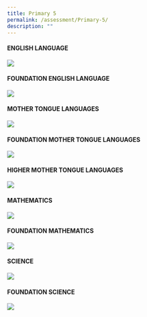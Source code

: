 ```yaml
---
title: Primary 5
permalink: /assessment/Primary-5/
description: ""
---
```

#### **ENGLISH LANGUAGE**

![](/images/Fuhua%20Experience/Teaching%20and%20Learning%20@%20Fuhua/Assessment/Primary%205/p5%20english.JPG)

#### **FOUNDATION ENGLISH LANGUAGE**

![](/images/Fuhua%20Experience/Teaching%20and%20Learning%20@%20Fuhua/Assessment/Primary%205/Fdn%20English.jpg)

#### **MOTHER TONGUE LANGUAGES**

![](/images/Fuhua%20Experience/Teaching%20and%20Learning%20@%20Fuhua/Assessment/Primary%205/Mother%20Tongue%20Languages.jpg)

#### **FOUNDATION MOTHER TONGUE LANGUAGES**

![](/images/Fuhua%20Experience/Teaching%20and%20Learning%20@%20Fuhua/Assessment/Primary%205/foundation%20MTL.jpg)

#### **HIGHER MOTHER TONGUE LANGUAGES**

![](/images/Fuhua%20Experience/Teaching%20and%20Learning%20@%20Fuhua/Assessment/Primary%205/Higher%20MTL.jpg)

#### **MATHEMATICS**

![](/images/Fuhua%20Experience/Teaching%20and%20Learning%20@%20Fuhua/Assessment/Primary%205/Math.jpg)

#### **FOUNDATION MATHEMATICS**

![](/images/Fuhua%20Experience/Teaching%20and%20Learning%20@%20Fuhua/Assessment/Primary%205/Foundation%20Math.jpg)

#### **SCIENCE**

![](/images/Fuhua%20Experience/Teaching%20and%20Learning%20@%20Fuhua/Assessment/Primary%205/Science.jpg)

#### **FOUNDATION SCIENCE**

![](/images/Fuhua%20Experience/Teaching%20and%20Learning%20@%20Fuhua/Assessment/Primary%205/FdnSC.jpg)